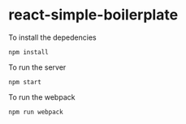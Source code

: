# react-simple-boilerplate
To install the depedencies
```
npm install
```
To run the server
```
npm start
```

To run the webpack
```
npm run webpack
```
